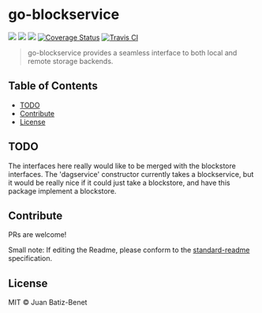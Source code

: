 go-blockservice
==================

[![](https://img.shields.io/badge/made%20by-Protocol%20Labs-blue.svg?style=flat-square)](http://ipn.io)
[![](https://img.shields.io/badge/project-IPFS-blue.svg?style=flat-square)](http://ipfs.io/)
[![](https://img.shields.io/badge/freenode-%23ipfs-blue.svg?style=flat-square)](http://webchat.freenode.net/?channels=%23ipfs)
[![Coverage Status](https://codecov.io/gh/ipfs/go-block-format/branch/master/graph/badge.svg)](https://codecov.io/gh/ipfs/go-block-format/branch/master)
[![Travis CI](https://travis-ci.com/ipfs/go-blockservice.svg?branch=master)](https://travis-ci.com/ipfs/go-blockservice)

> go-blockservice provides a seamless interface to both local and remote storage backends.

## Table of Contents

- [TODO](#todo)
- [Contribute](#contribute)
- [License](#license)

## TODO

The interfaces here really would like to be merged with the blockstore interfaces. The 'dagservice' constructor
currently takes a blockservice, but it would be really nice if it could just take a blockstore, and have this package
implement a blockstore.

## Contribute

PRs are welcome!

Small note: If editing the Readme, please conform to
the [standard-readme](https://github.com/RichardLitt/standard-readme) specification.

## License

MIT © Juan Batiz-Benet
